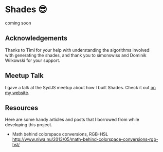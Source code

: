 # Shades 😎

coming soon

## Acknowledgements

Thanks to Timl for your help with understanding the algorithms involved with generating the shades, and thank you to simonswiss and Dominik Wilkowski for your support.

## Meetup Talk

I gave a talk at the SydJS meetup about how I built Shades. Check it out [on my website](https://nathansimpson.design/talks/manipulate-colour-in-javascript).

## Resources

Here are some handy articles and posts that I borrowed from while developing this project.

- Math behind colorspace conversions, RGB-HSL http://www.niwa.nu/2013/05/math-behind-colorspace-conversions-rgb-hsl/
